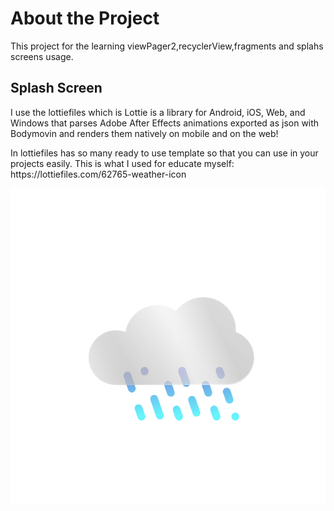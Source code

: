 <h1>About the Project</h1>
<p>This project for the learning viewPager2,recyclerView,fragments and splahs screens usage.</p>

<h2>
Splash Screen
</h2>
<p>I use the lottiefiles which is Lottie is a library for Android, iOS, Web, and Windows that parses Adobe After Effects animations exported as json with Bodymovin and renders them natively on mobile and on the web!</p>
In lottiefiles has so many ready to use template so that you can use in your projects easily.
This is what I used for educate myself:
https://lottiefiles.com/62765-weather-icon

![WeatherGif](https://github.com/denefc/NewWeatherApp/blob/master/app/ForReadme/62765-weather-icon.gif)


